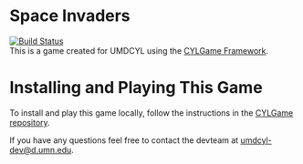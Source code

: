 # Space Invaders
[![Build Status](https://travis-ci.org/UMDLARS/space_invaders.svg?branch=master)](https://travis-ci.org/UMDLARS/space_invaders)  
This is a game created for UMDCYL using the [CYLGame Framework](https://github.com/UMDCYL/CYLGame).

# Installing and Playing This Game

To install and play this game locally, follow the instructions in the [CYLGame repository](https://github.com/UMDLARS/CYLGame/blob/master/INSTALL_GAME.md).

If you have any questions feel free to contact the devteam at <umdcyl-dev@d.umn.edu>.
